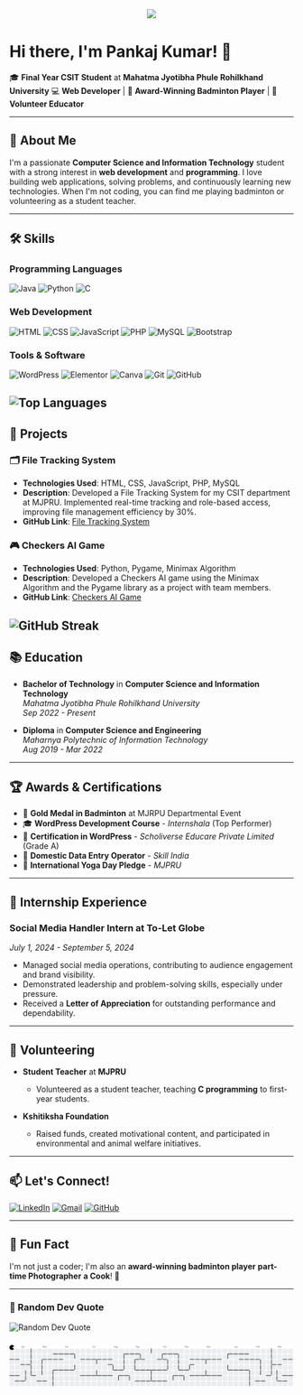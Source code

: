 <div align ="center" size = "20px">
<img src = "https://github.com/user-attachments/assets/bcd4a140-50c2-4cb0-96b6-42321cb719ba" width = "200px">
</div>

###
# Hi there, I'm Pankaj Kumar! 🤘

🎓 **Final Year CSIT Student** at **Mahatma Jyotibha Phule Rohilkhand University** 
💻 **Web Developer** | 🏸 **Award-Winning Badminton Player** | 🌱 **Volunteer Educator**

---

## 🚀 About Me

I'm a passionate **Computer Science and Information Technology** student with a strong interest in **web development** and **programming**. I love building web applications, solving problems, and continuously learning new technologies. When I'm not coding, you can find me playing badminton or volunteering as a student teacher.

---

## 🛠️ Skills

### Programming Languages
![Java](https://img.shields.io/badge/Java-ED8B00?style=for-the-badge&logo=openjdk&logoColor=white)
![Python](https://img.shields.io/badge/Python-3776AB?style=for-the-badge&logo=python&logoColor=white)
![C](https://img.shields.io/badge/C-00599C?style=for-the-badge&logo=c&logoColor=white)

### Web Development
![HTML](https://img.shields.io/badge/HTML5-E34F26?style=for-the-badge&logo=html5&logoColor=white)
![CSS](https://img.shields.io/badge/CSS3-1572B6?style=for-the-badge&logo=css3&logoColor=white)
![JavaScript](https://img.shields.io/badge/JavaScript-F7DF1E?style=for-the-badge&logo=javascript&logoColor=black)
![PHP](https://img.shields.io/badge/PHP-777BB4?style=for-the-badge&logo=php&logoColor=white)
![MySQL](https://img.shields.io/badge/MySQL-00000F?style=for-the-badge&logo=mysql&logoColor=white)
![Bootstrap](https://img.shields.io/badge/Bootstrap-563D7C?style=for-the-badge&logo=bootstrap&logoColor=white)

### Tools & Software
![WordPress](https://img.shields.io/badge/WordPress-21759B?style=for-the-badge&logo=wordpress&logoColor=white)
![Elementor](https://img.shields.io/badge/Elementor-9146FF?style=for-the-badge&logo=elementor&logoColor=white)
![Canva](https://img.shields.io/badge/Canva-%2300C4CC.svg?style=for-the-badge&logo=Canva&logoColor=white)
![Git](https://img.shields.io/badge/Git-F05032?style=for-the-badge&logo=git&logoColor=white)
![GitHub](https://img.shields.io/badge/GitHub-100000?style=for-the-badge&logo=github&logoColor=white)


![Top Languages](https://github-readme-stats.vercel.app/api/top-langs/?username=pankaj-mahaur&layout=compact&theme=radical)
---

## 🌟 Projects

### 🗂️ File Tracking System
- **Technologies Used**: HTML, CSS, JavaScript, PHP, MySQL
- **Description**: Developed a File Tracking System for my CSIT department at MJPRU. Implemented real-time tracking and role-based access, improving file management efficiency by 30%.
- **GitHub Link**: [File Tracking System](https://github.com/pankaj-mahaur/File-Tracking-System)

### 🎮 Checkers AI Game
- **Technologies Used**: Python, Pygame, Minimax Algorithm
- **Description**: Developed a Checkers AI game using the Minimax Algorithm and the Pygame library as a project with team members.
- **GitHub Link**: [Checkers AI Game](https://github.com/pankaj-mahaur/Checkers-AI-Game)


![GitHub Streak](https://streak-stats.demolab.com/?user=pankaj-mahaur&theme=radical)
---

## 📚 Education

- **Bachelor of Technology** in **Computer Science and Information Technology**  
  *Mahatma Jyotibha Phule Rohilkhand University*  
  *Sep 2022 - Present*

- **Diploma** in **Computer Science and Engineering**  
  *Maharnya Polytechnic of Information Technology*  
  *Aug 2019 - Mar 2022*

---

## 🏆 Awards & Certifications

- 🥇 **Gold Medal in Badminton** at MJRPU Departmental Event
- 🎓 **WordPress Development Course** - *Internshala* (Top Performer)
- 📜 **Certification in WordPress** - *Scholiverse Educare Private Limited* (Grade A)
- 📜 **Domestic Data Entry Operator** - *Skill India*
- 🧘 **International Yoga Day Pledge** - *MJPRU*

---

## 💼 Internship Experience

### **Social Media Handler Intern** at **To-Let Globe**  
*July 1, 2024 - September 5, 2024*  
- Managed social media operations, contributing to audience engagement and brand visibility.
- Demonstrated leadership and problem-solving skills, especially under pressure.
- Received a **Letter of Appreciation** for outstanding performance and dependability.

---

## 🌱 Volunteering

- **Student Teacher** at **MJPRU**  
  - Volunteered as a student teacher, teaching **C programming** to first-year students.

- **Kshitiksha Foundation**  
  - Raised funds, created motivational content, and participated in environmental and animal welfare initiatives.

---

## 📫 Let's Connect!

[![LinkedIn](https://img.shields.io/badge/LinkedIn-0077B5?style=for-the-badge&logo=linkedin&logoColor=white)](https://www.linkedin.com/in/pankaj-mahaur/)
[![Gmail](https://img.shields.io/badge/Gmail-D14836?style=for-the-badge&logo=gmail&logoColor=white)](mailto:pankajmahaur2003@gmail.com)
[![GitHub](https://img.shields.io/badge/GitHub-100000?style=for-the-badge&logo=github&logoColor=white)](https://github.com/pankaj-mahaur)

---

## 🎉 Fun Fact

I'm not just a coder; I'm also an **award-winning badminton player** **part-time Photographer** **a Cook**! 🏸

---

### 💬 Random Dev Quote
![Random Dev Quote](https://quotes-github-readme.vercel.app/api?type=horizontal&theme=radical)
###

<picture>
  <source media="(prefers-color-scheme: dark)" srcset="https://raw.githubusercontent.com/pankaj-mahaur/pankaj-mahaur/output/pacman-contribution-graph-dark.svg">
  <source media="(prefers-color-scheme: light)" srcset="https://raw.githubusercontent.com/pankaj-mahaur/pankaj-mahaur/output/pacman-contribution-graph.svg">
  <img alt="pacman contribution graph" src="https://raw.githubusercontent.com/pankaj-mahaur/pankaj-mahaur/output/pacman-contribution-graph.svg">
</picture>

